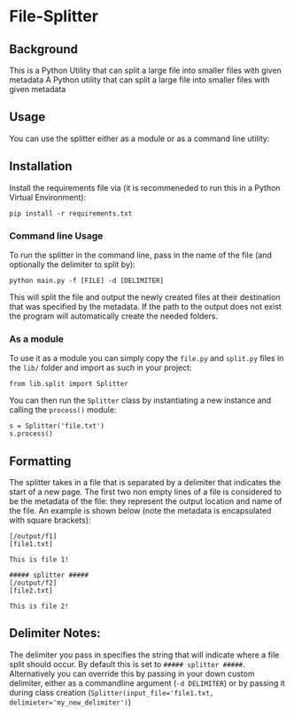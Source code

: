 # File-Splitter

## Background
This is a Python Utility that can split a large file into smaller files with given metadata
A Python utility that can split a large file into smaller files with given metadata

## Usage
You can use the splitter either as a module or as a command line utility:

## Installation
Install the requirements file via (it is recommeneded to run this in a Python Virtual Environment):

```
pip install -r requirements.txt
```
### Command line Usage
To run the splitter in the command line, pass in the name of the file (and optionally the delimiter to split by):
```
python main.py -f [FILE] -d [DELIMITER]
```
This will split the file and output the newly created files at their destination that was specified by the metadata. If the path to the output does not exist the program will automatically create the needed folders.

### As a module
To use it as a module you can simply copy the `file.py` and `split.py` files in the `lib/` folder and import as such in your project:

```
from lib.split import Splitter
```

You can then run the `Splitter` class by instantiating a new instance and calling the `process()` module:
```
s = Splitter('file.txt')
s.process()
```

## Formatting
The splitter takes in a file that is separated by a delimiter that indicates the start of a new page. The first two non empty lines of a file is considered to be the metadata of the file: they represent the output location and name of the file. An example is shown below (note the metadata is encapsulated with square brackets):

```
[/output/f1]
[file1.txt]

This is file 1!

##### splitter #####
[/output/f2]
[file2.txt]

This is file 2!

```

## Delimiter Notes:
The delimiter you pass in specifies the string that will indicate where a file split should occur. By default this is set to `##### splitter #####`. Alternatively you can override this by passing in your down custom delimiter, either as a commandline argument (`-d DELIMITER`) or by passing it during class creation (`Splitter(input_file='file1.txt, delimieter='my_new_delimiter')`)